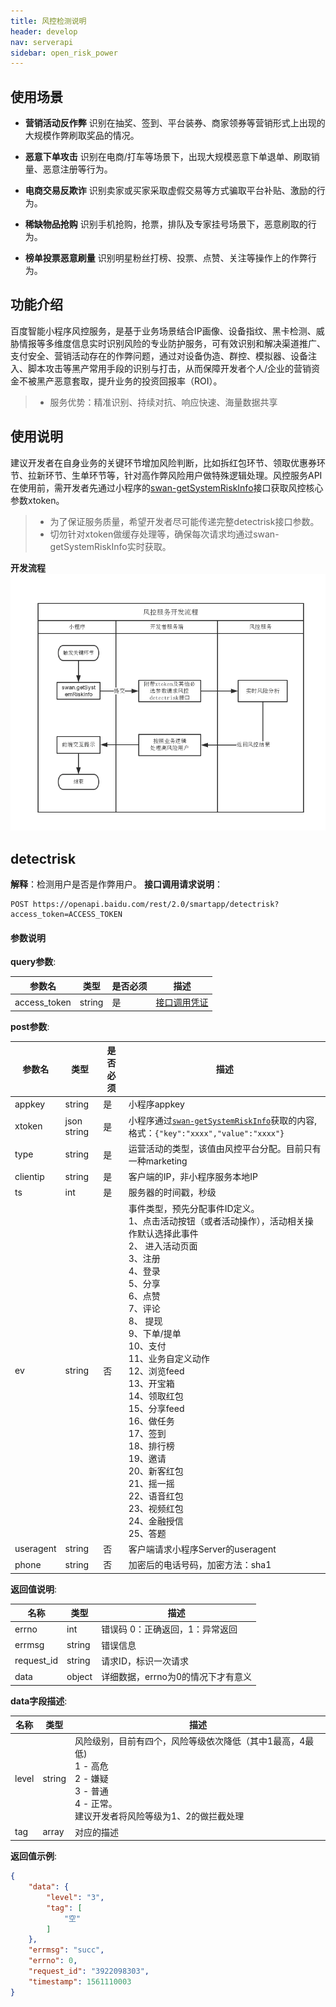 ```yaml
---
title: 风控检测说明
header: develop
nav: serverapi
sidebar: open_risk_power
---
```


## 使用场景

 - **营销活动反作弊**
  识别在抽奖、签到、平台装券、商家领券等营销形式上出现的大规模作弊刷取奖品的情况。

 - **恶意下单攻击**
识别在电商/打车等场景下，出现大规模恶意下单退单、刷取销量、恶意注册等行为。

 - **电商交易反欺诈**
识别卖家或买家采取虚假交易等方式骗取平台补贴、激励的行为。

 - **稀缺物品抢购**
识别手机抢购，抢票，排队及专家挂号场景下，恶意刷取的行为。

 - **榜单投票恶意刷量**
识别明星粉丝打榜、投票、点赞、关注等操作上的作弊行为。
 
## 功能介绍

 百度智能小程序风控服务，是基于业务场景结合IP画像、设备指纹、黑卡检测、威胁情报等多维度信息实时识别风险的专业防护服务，可有效识别和解决渠道推广、支付安全、营销活动存在的作弊问题，通过对设备伪造、群控、模拟器、设备注入、脚本攻击等黑产常用手段的识别与打击，从而保障开发者个人/企业的营销资金不被黑产恶意套取，提升业务的投资回报率（ROI）。

> - 服务优势：精准识别、持续对抗、响应快速、海量数据共享

 

 
## 使用说明
建议开发者在自身业务的关键环节增加风险判断，比如拆红包环节、领取优惠券环节、拉新环节、生单环节等，针对高作弊风险用户做特殊逻辑处理。风控服务API在使用前，需开发者先通过小程序的[swan-getSystemRiskInfo](https://smartprogram.baidu.com/docs/develop/api/open_riskInfo/#swan-getSystemRiskInfo)接口获取风控核心参数xtoken。
>- 为了保证服务质量，希望开发者尽可能传递完整detectrisk接口参数。
>- 切勿针对xtoken做缓存处理等，确保每次请求均通过swan-getSystemRiskInfo实时获取。



**开发流程**
![图片](../../../img/api/information/risk.png)


## detectrisk 
**解释**：检测用户是否是作弊用户。
**接口调用请求说明**：
```
POST https://openapi.baidu.com/rest/2.0/smartapp/detectrisk?access_token=ACCESS_TOKEN
```

#### 参数说明

**query参数**:

|参数名|	类型|	是否必须|	描述|
|---|---|---|---|
|access_token|	string|	是|	[接口调用凭证](https://smartprogram.baidu.com/docs/develop/serverapi/power_exp/)|

**post参数**:

|参数名|	类型|	是否必须|	描述|
|---|---|---|---|
|appkey|	string|	是|	小程序appkey|
|xtoken|	json string|	是|	小程序通过[`swan-getSystemRiskInfo`](/develop/api/open_riskInfo/#swan-getSystemRiskInfo)获取的内容,格式：`{"key":"xxxx","value":"xxxx"}`|
|type |string	|是|	运营活动的类型，该值由风控平台分配。目前只有一种marketing|
|clientip|string|是|客户端的IP，非小程序服务本地IP|
|ts|int|是|服务器的时间戳，秒级
|ev|string|否|事件类型，预先分配事件ID定义。<br/>1、点击活动按钮（或者活动操作），活动相关操作默认选择此事件<br/>2、 进入活动页面<br/>3、注册<br/>4、登录<br/>5、分享<br/>6、点赞<br/>7、评论<br/>8、 提现<br/>9、下单/提单<br/>10、支付<br/>11、业务自定义动作<br/>12、浏览feed<br/>13、开宝箱<br/>14、领取红包<br/>15、分享feed<br/>16、做任务<br/>17、签到<br/>18、排行榜<br/>19、邀请<br/>20、新客红包<br/>21、摇一摇<br/>22、语音红包<br/>23、视频红包<br/>24、金融授信<br/>25、答题<br/> |
|useragent|string|否|客户端请求小程序Server的useragent|
|phone|string|否|加密后的电话号码，加密方法：sha1|

**返回值说明**:

|名称|类型|描述|
|---|---|---|
|errno|	int|错误码 0：正确返回，1：异常返回|
|errmsg| string |错误信息|
|request_id|	string|请求ID，标识一次请求|
|data|	object| 详细数据，errno为0的情况下才有意义|

**data字段描述**:

|名称|类型|描述|
|---|---|---|
|level|	string|风险级别，目前有四个，风险等级依次降低（其中1最高，4最低)<br/>1 - 高危 <br/> 2 - 嫌疑 <br/>3 - 普通 <br/>4 - 正常。<br/>建议开发者将风险等级为1、2的做拦截处理|
|tag| array |对应的描述|


**返回值示例**:
```json
{
    "data": {
        "level": "3",
        "tag": [
            "空"
        ]
    },
    "errmsg": "succ",
    "errno": 0,
    "request_id": "3922098303",
    "timestamp": 1561110003
}
```